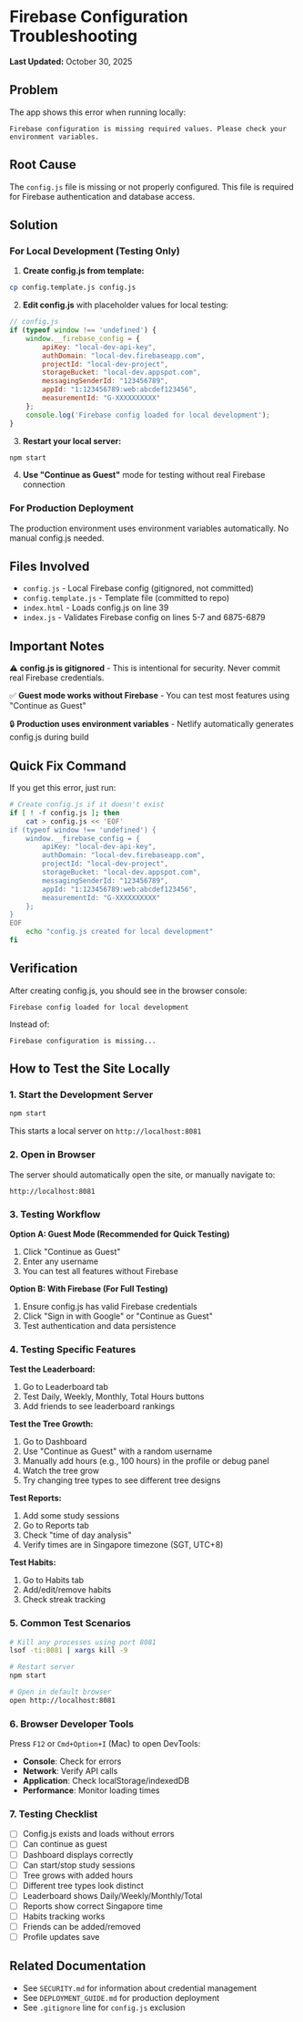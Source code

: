 # Firebase Configuration Troubleshooting

**Last Updated:** October 30, 2025

## Problem
The app shows this error when running locally:
```
Firebase configuration is missing required values. Please check your environment variables.
```

## Root Cause
The `config.js` file is missing or not properly configured. This file is required for Firebase authentication and database access.

## Solution

### For Local Development (Testing Only)

1. **Create config.js from template:**
```bash
cp config.template.js config.js
```

2. **Edit config.js** with placeholder values for local testing:
```javascript
// config.js
if (typeof window !== 'undefined') {
    window.__firebase_config = {
        apiKey: "local-dev-api-key",
        authDomain: "local-dev.firebaseapp.com",
        projectId: "local-dev-project",
        storageBucket: "local-dev.appspot.com",
        messagingSenderId: "123456789",
        appId: "1:123456789:web:abcdef123456",
        measurementId: "G-XXXXXXXXXX"
    };
    console.log('Firebase config loaded for local development');
}
```

3. **Restart your local server:**
```bash
npm start
```

4. **Use "Continue as Guest"** mode for testing without real Firebase connection

### For Production Deployment

The production environment uses environment variables automatically. No manual config.js needed.

## Files Involved

- `config.js` - Local Firebase config (gitignored, not committed)
- `config.template.js` - Template file (committed to repo)
- `index.html` - Loads config.js on line 39
- `index.js` - Validates Firebase config on lines 5-7 and 6875-6879

## Important Notes

⚠️ **config.js is gitignored** - This is intentional for security. Never commit real Firebase credentials.

✅ **Guest mode works without Firebase** - You can test most features using "Continue as Guest"

🔒 **Production uses environment variables** - Netlify automatically generates config.js during build

## Quick Fix Command

If you get this error, just run:
```bash
# Create config.js if it doesn't exist
if [ ! -f config.js ]; then
    cat > config.js << 'EOF'
if (typeof window !== 'undefined') {
    window.__firebase_config = {
        apiKey: "local-dev-api-key",
        authDomain: "local-dev.firebaseapp.com",
        projectId: "local-dev-project",
        storageBucket: "local-dev.appspot.com",
        messagingSenderId: "123456789",
        appId: "1:123456789:web:abcdef123456",
        measurementId: "G-XXXXXXXXXX"
    };
}
EOF
    echo "config.js created for local development"
fi
```

## Verification

After creating config.js, you should see in the browser console:
```
Firebase config loaded for local development
```

Instead of:
```
Firebase configuration is missing...
```

## How to Test the Site Locally

### 1. Start the Development Server

```bash
npm start
```

This starts a local server on `http://localhost:8081`

### 2. Open in Browser

The server should automatically open the site, or manually navigate to:
```
http://localhost:8081
```

### 3. Testing Workflow

**Option A: Guest Mode (Recommended for Quick Testing)**
1. Click "Continue as Guest"
2. Enter any username
3. You can test all features without Firebase

**Option B: With Firebase (For Full Testing)**
1. Ensure config.js has valid Firebase credentials
2. Click "Sign in with Google" or "Continue as Guest"
3. Test authentication and data persistence

### 4. Testing Specific Features

**Test the Leaderboard:**
1. Go to Leaderboard tab
2. Test Daily, Weekly, Monthly, Total Hours buttons
3. Add friends to see leaderboard rankings

**Test the Tree Growth:**
1. Go to Dashboard
2. Use "Continue as Guest" with a random username
3. Manually add hours (e.g., 100 hours) in the profile or debug panel
4. Watch the tree grow
5. Try changing tree types to see different tree designs

**Test Reports:**
1. Add some study sessions
2. Go to Reports tab
3. Check "time of day analysis"
4. Verify times are in Singapore timezone (SGT, UTC+8)

**Test Habits:**
1. Go to Habits tab
2. Add/edit/remove habits
3. Check streak tracking

### 5. Common Test Scenarios

```bash
# Kill any processes using port 8081
lsof -ti:8081 | xargs kill -9

# Restart server
npm start

# Open in default browser
open http://localhost:8081
```

### 6. Browser Developer Tools

Press `F12` or `Cmd+Option+I` (Mac) to open DevTools:
- **Console**: Check for errors
- **Network**: Verify API calls
- **Application**: Check localStorage/indexedDB
- **Performance**: Monitor loading times

### 7. Testing Checklist

- [ ] Config.js exists and loads without errors
- [ ] Can continue as guest
- [ ] Dashboard displays correctly
- [ ] Can start/stop study sessions
- [ ] Tree grows with added hours
- [ ] Different tree types look distinct
- [ ] Leaderboard shows Daily/Weekly/Monthly/Total
- [ ] Reports show correct Singapore time
- [ ] Habits tracking works
- [ ] Friends can be added/removed
- [ ] Profile updates save

## Related Documentation

- See `SECURITY.md` for information about credential management
- See `DEPLOYMENT_GUIDE.md` for production deployment
- See `.gitignore` line for `config.js` exclusion
